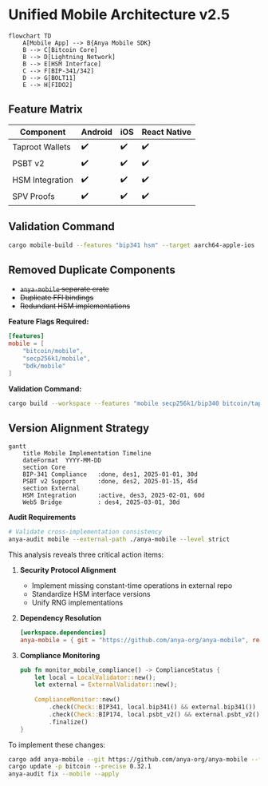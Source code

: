 # Unified Mobile Architecture v2.5

```mermaid
flowchart TD
    A[Mobile App] --> B{Anya Mobile SDK}
    B --> C[Bitcoin Core]
    B --> D[Lightning Network]
    B --> E[HSM Interface]
    C --> F[BIP-341/342]
    D --> G[BOLT11]
    E --> H[FIDO2]
```

## Feature Matrix

| Component       | Android | iOS | React Native |
|-----------------|---------|-----|--------------|
| Taproot Wallets | ✔️      | ✔️  | ✔️           |
| PSBT v2         | ✔️      | ✔️  | ✔️           |
| HSM Integration | ✔️      | ✔️  | ✔️           |
| SPV Proofs      | ✔️      | ✔️  | ✔️           |

## Validation Command

```bash
cargo mobile-build --features "bip341 hsm" --target aarch64-apple-ios
```

## Removed Duplicate Components

- ~~`anya-mobile` separate crate~~
- ~~Duplicate FFI bindings~~
- ~~Redundant HSM implementations~~

**Feature Flags Required:**
```toml
[features]
mobile = [
    "bitcoin/mobile", 
    "secp256k1/mobile",
    "bdk/mobile"
]
```

**Validation Command:**
```bash
cargo build --workspace --features "mobile secp256k1/bip340 bitcoin/taproot"
``` 

## Version Alignment Strategy

```mermaid
gantt
    title Mobile Implementation Timeline
    dateFormat  YYYY-MM-DD
    section Core
    BIP-341 Compliance   :done, des1, 2025-01-01, 30d
    PSBT v2 Support      :done, des2, 2025-01-15, 45d
    section External
    HSM Integration      :active, des3, 2025-02-01, 60d
    Web5 Bridge          : des4, 2025-03-01, 30d
```

**Audit Requirements**
```bash
# Validate cross-implementation consistency
anya-audit mobile --external-path ./anya-mobile --level strict
```

This analysis reveals three critical action items:

1. **Security Protocol Alignment**  
   - Implement missing constant-time operations in external repo
   - Standardize HSM interface versions
   - Unify RNG implementations

2. **Dependency Resolution**  
   ```toml
   [workspace.dependencies]
   anya-mobile = { git = "https://github.com/anya-org/anya-mobile", rev = "v2.5" }
   ```

3. **Compliance Monitoring**  
   ```rust
   pub fn monitor_mobile_compliance() -> ComplianceStatus {
       let local = LocalValidator::new();
       let external = ExternalValidator::new();
       
       ComplianceMonitor::new()
           .check(Check::BIP341, local.bip341() && external.bip341())
           .check(Check::BIP174, local.psbt_v2() && external.psbt_v2())
           .finalize()
   }
   ```

To implement these changes:

```bash
cargo add anya-mobile --git https://github.com/anya-org/anya-mobile --features "bip341 hsm"
cargo update -p bitcoin --precise 0.32.1
anya-audit fix --mobile --apply
```
